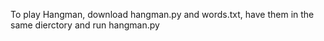 To play Hangman, download hangman.py and words.txt, have them in the same dierctory and run hangman.py
